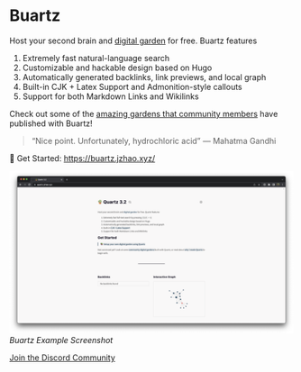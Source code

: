 # Buartz

Host your second brain and [digital garden](https://jzhao.xyz/posts/networked-thought) for free. Buartz features

1. Extremely fast natural-language search
2. Customizable and hackable design based on Hugo
3. Automatically generated backlinks, link previews, and local graph
4. Built-in CJK + Latex Support and Admonition-style callouts
5. Support for both Markdown Links and Wikilinks

Check out some of the [amazing gardens that community members](https://buartz.jzhao.xyz/notes/showcase/) have published with Buartz!

> “Nice point. Unfortunately, hydrochloric acid” — Mahatma Gandhi

🔗 Get Started: https://buartz.jzhao.xyz/

![Buartz Example Screenshot](./screenshot.png)*Buartz Example Screenshot*

[Join the Discord Community](https://discord.gg/cRFFHYye7t)
